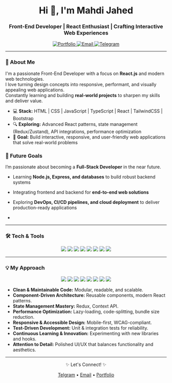 <h1 align="center">Hi 👋, I'm Mahdi Jahed</h1>
<h3 align="center">Front-End Developer | React Enthusiast | Crafting Interactive Web Experiences</h3>

<p align="center">
  <a href="https://personal-portfolio-mocha-eta-77.vercel.app/">
    <img src="https://img.shields.io/badge/Portfolio-Personal%20Website-blue?style=for-the-badge" alt="Portfolio"/>
  </a>
  <a href="mailto:mahdijahed56@gmail.com">
    <img src="https://img.shields.io/badge/Email-mahdijahed56@gmail.com-red?style=for-the-badge" alt="Email"/>
  </a>
<a href="https://t.me/Eng_IT_FrontD">
  <img src="https://img.shields.io/badge/Telegram-Mahdi%20Jahed-1CA9E9?style=for-the-badge&logo=telegram" alt="Telegram"/>
</a>

</p>

---

### 🚀 About Me
I'm a passionate Front-End Developer with a focus on **React.js** and modern web technologies.  
I love turning design concepts into responsive, performant, and visually appealing web applications.  
Constantly learning and building **real-world projects** to sharpen my skills and deliver value.

- 💻 **Stack:** HTML | CSS | JavaScript | TypeScript | React | TailwindCSS | Bootstrap  
- 🔍 **Exploring:** Advanced React patterns, state management (Redux/Zustand), API integrations, performance optimization  
- 🎯 **Goal:** Build interactive, responsive, and user-friendly web applications that solve real-world problems  

### 🚀 Future Goals
I’m passionate about becoming a **Full-Stack Developer** in the near future.  
- Learning **Node.js, Express, and databases** to build robust backend systems  
- Integrating frontend and backend for **end-to-end web solutions**  
- Exploring **DevOps, CI/CD pipelines, and cloud deployment** to deliver production-ready applications

- 
---

### 🛠️ Tech & Tools
<p align="center">
  <img src="https://img.shields.io/badge/HTML5-E34F26?style=for-the-badge&logo=html5&logoColor=white"/>
  <img src="https://img.shields.io/badge/CSS3-1572B6?style=for-the-badge&logo=css3&logoColor=white"/>
  <img src="https://img.shields.io/badge/JavaScript-F7DF1E?style=for-the-badge&logo=javascript&logoColor=black"/>
  <img src="https://img.shields.io/badge/TypeScript-007ACC?style=for-the-badge&logo=typescript&logoColor=white"/>
  <img src="https://img.shields.io/badge/React-20232A?style=for-the-badge&logo=react&logoColor=61DAFB"/>
  <img src="https://img.shields.io/badge/TailwindCSS-38B2AC?style=for-the-badge&logo=tailwind-css&logoColor=white"/>
  <img src="https://img.shields.io/badge/Bootstrap-563D7C?style=for-the-badge&logo=bootstrap&logoColor=white"/>
  <img src="https://img.shields.io/badge/Git-F05032?style=for-the-badge&logo=git&logoColor=white"/>
</p>

---


### 💡 My Approach
<p align="center">
  <img src="https://img.shields.io/badge/1-Clean%20Code-blue?style=for-the-badge"/>
  <img src="https://img.shields.io/badge/2-Component-Driven-green?style=for-the-badge"/>
  <img src="https://img.shields.io/badge/3-State%20Mgmt-yellow?style=for-the-badge"/>
  <img src="https://img.shields.io/badge/4-Performance-red?style=for-the-badge"/>
  <img src="https://img.shields.io/badge/5-Responsive-purple?style=for-the-badge"/>
  <img src="https://img.shields.io/badge/6-Test-Driven-orange?style=for-the-badge"/>
  <img src="https://img.shields.io/badge/7-Continuous%20Learning-pink?style=for-the-badge"/>
  <img src="https://img.shields.io/badge/8-Detail%20Oriented-lightblue?style=for-the-badge"/>
</p>

- **Clean & Maintainable Code:** Modular, readable, and scalable.  
- **Component-Driven Architecture:** Reusable components, modern React patterns.  
- **State Management Mastery:** Redux, Context API.  
- **Performance Optimization:** Lazy-loading, code-splitting, bundle size reduction.  
- **Responsive & Accessible Design:** Mobile-first, WCAG-compliant.  
- **Test-Driven Development:** Unit & integration tests for reliability.  
- **Continuous Learning & Innovation:** Experimenting with new libraries and hooks.  
- **Attention to Detail:** Polished UI/UX that balances functionality and aesthetics.  

---


<p align="center">✨ Let's Connect! ✨</p>
<p align="center">
  <a href="https://t.me/Eng_IT_FrontD">Telgram</a> • 
  <a href="mailto:mahdijahed56@gmail.com">Email</a> • 
  <a href="https://personal-portfolio-mocha-eta-77.vercel.app/">Portfolio</a>
</p>
